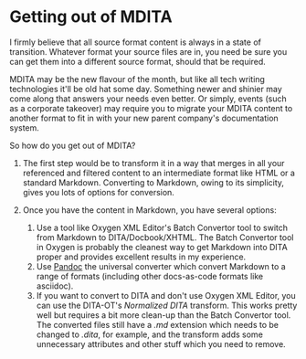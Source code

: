 # Getting out of MDITA

I firmly believe that all source format content is always in a state of transition. Whatever format your source files are in, you need be sure you can get them into a different source format, should that be required.

MDITA may be the new flavour of the month, but like all tech writing technologies it'll be old hat some day. Something newer and shinier may come along that answers your needs even better. Or simply, events (such as a corporate takeover) may require you to migrate your MDITA content to another format to fit in with your new parent company's documentation system.

So how do you get out of MDITA?  

1. The first step would be to transform it in a way that merges in all your referenced and filtered content to an intermediate format like HTML or a standard Markdown. Converting to Markdown, owing to its simplicity, gives you lots of options for conversion.
1. Once you have the content in Markdown, you have several options:

    1. Use a tool like Oxygen XML Editor's Batch Convertor tool to switch from Markdown to DITA/Docbook/XHTML. The Batch Convertor tool in Oxygen is probably the cleanest way to get Markdown into DITA proper and provides excellent results in my experience.
    1. Use [Pandoc](https://pandoc.org/) the universal converter which convert Markdown to a range of formats (including other docs-as-code formats like asciidoc). 
    1. If you want to convert to DITA and don't use Oxygen XML Editor, you can use the DITA-OT's *Normalized DITA* transform. This works pretty well but requires a bit more clean-up than the Batch Convertor tool. The converted files still have a *.md* extension which needs to be changed to *.dita*, for example, and the transform adds some unnecessary attributes and other stuff which you need to remove.

